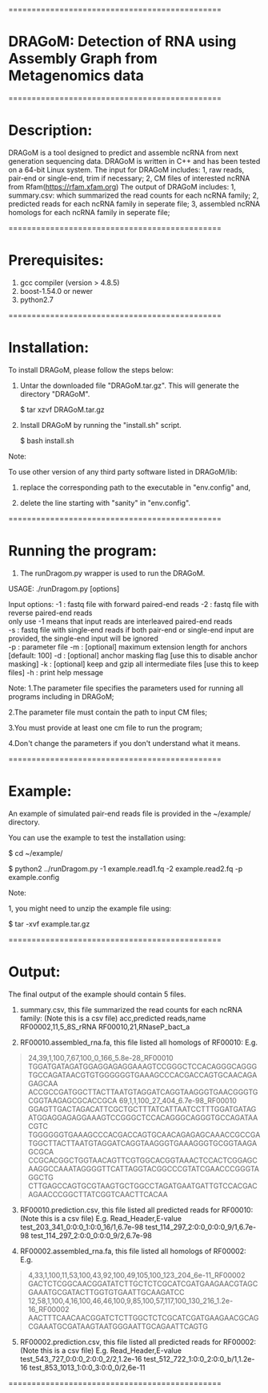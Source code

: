 ==============================================

# DRAGoM: Detection of RNA using Assembly Graph from Metagenomics data

==============================================
# Description:

DRAGoM is a tool designed to predict and assemble ncRNA from next generation sequencing data.
DRAGoM is written in C++ and has been tested on a 64-bit Linux system.
The input for DRAGoM includes:
1, raw reads, pair-end or single-end, trim if necessary;
2, CM files of interested ncRNA from Rfam(https://rfam.xfam.org)
The output of DRAGoM includes:
1, summary.csv: which summarized the read counts for each ncRNA family;
2, predicted reads for each ncRNA family in seperate file;
3, assembled ncRNA homologs for each ncRNA family in seperate file;

==============================================
# Prerequisites:

1. gcc compiler (version > 4.8.5)
2. boost-1.54.0 or newer
3. python2.7

==============================================
# Installation:

To install DRAGoM, please follow the steps below:

1. Untar the downloaded file "DRAGoM.tar.gz". This will generate the directory "DRAGoM".

    $ tar xzvf DRAGoM.tar.gz

2. Install DRAGoM by running the "install.sh" script.

    $ bash install.sh

Note:

To use other version of any third party software listed in DRAGoM/lib:

  1. replace the corresponding path to the executable in "env.config" and,
  
  2. delete the line starting with "sanity" in "env.config".

==============================================
# Running the program:

1.  The runDragom.py wrapper is used to run the DRAGoM.


USAGE: ./runDragom.py [options]


Input  options:
-1   <filename>    : fastq file with forward paired-end reads
-2   <filename>    : fastq file with reverse paired-end reads   
                   only use -1 <filename> means that input reads are interleaved paired-end reads             
-s   <filename>    : fastq file with single-end reads 
                   if both pair-end or single-end input are provided, the single-end input will be ignored               
-p   <filename>    : parameter file
-m   <int>         : [optional] maximum extension length for anchors [default: 100]
-d                 : [optional] anchor masking flag [use this to disable anchor masking]
-k                 : [optional] keep and gzip all intermediate files [use this to keep files]
-h                 : print help message



Note:
1.The parameter file specifies the parameters used for running all programs including in DRAGoM;

2.The parameter file must contain the path to input CM files;

3.You must provide at least one cm file to run the program;

4.Don't change the parameters if you don't understand what it means.


==============================================
# Example:
An example of simulated pair-end reads file is provided in the ~/example/ directory.

You can use the example to test the installation using:

  $ cd ~/example/
  
  $ python2 ../runDragom.py -1 example.read1.fq -2 example.read2.fq -p example.config


Note:

1, you might need to unzip the example file using:

  $ tar -xvf example.tar.gz

==============================================
# Output:

The final output of the example should contain 5 files.

1. summary.csv, this file summarized the read counts for each ncRNA family:
(Note this is a csv file)
acc,predicted reads,name
RF00002,11,5_8S_rRNA
RF00010,21,RNaseP_bact_a

2. RF00010.assembled_rna.fa, this file listed all homologs of RF00010:
E.g.
>24,39,1,100,7,67,100_0_166_5.8e-28_RF00010
TGGATGATAGATGGAGGAGAGGAAAGTCCGGGCTCCACAGGGCAGGGTGCCAGATAACGTGTGGGGGGTGAAAGCCCACGACCAGTGCAACAGAGAGCAA
ACCGCCGATGGCTTACTTAATGTAGGATCAGGTAAGGGTGAACGGGTGCGGTAAGAGCGCACCGCA
>69,1,1,100_27_404_6.7e-98_RF00010
GGAGTTGACTAGACATTCGCTGCTTTATCATTAATCCTTTGGATGATAGATGGAGGAGAGGAAAGTCCGGGCTCCACAGGGCAGGGTGCCAGATAACGTC
TGGGGGGTGAAAGCCCACGACCAGTGCAACAGAGAGCAAACCGCCGATGGCTTACTTAATGTAGGATCAGGTAAGGGTGAAAGGGTGCGGTAAGAGCGCA
CCGCACGGCTGGTAACAGTTCGTGGCACGGTAAACTCCACTCGGAGCAAGGCCAAATAGGGGTTCATTAGGTACGGCCCGTATCGAACCCGGGTAGGCTG
CTTGAGCCAGTGCGTAAGTGCTGGCCTAGATGAATGATTGTCCACGACAGAACCCGGCTTATCGGTCAACTTCACAA

3. RF00010.prediction.csv, this file listed all predicted reads for RF00010:
(Note this is a csv file)
E.g.
Read_Header,E-value
test_203_341_0:0:0_1:0:0_16/1,6.7e-98
test_114_297_2:0:0_0:0:0_9/1,6.7e-98
test_114_297_2:0:0_0:0:0_9/2,6.7e-98

4. RF00002.assembled_rna.fa, this file listed all homologs of RF00002:
E.g.
>4,33,1,100,11,53,100,43,92,100,49,105,100_123_204_6e-11_RF00002
GACTCTCGGCAACGGATATCTTGCTCTCGCATCGATGAAGAACGTAGCGAAATGCGATACTTGGTGTGAATTGCAAGATCC
>12,58,1,100,4,16,100,46,46,100,9,85,100,57,117,100_130_216_1.2e-16_RF00002
AACTTTCAACAACGGATCTCTTGGCTCTCGCATCGATGAAGAACGCAGCGAAATGCGATAAGTAATGGGAATTGCAGAATTCAGTG

5. RF00002.prediction.csv, this file listed all predicted reads for RF00002:
(Note this is a csv file)
E.g.
Read_Header,E-value
test_543_727_0:0:0_2:0:0_2/2,1.2e-16
test_512_722_1:0:0_2:0:0_b/1,1.2e-16
test_853_1013_1:0:0_3:0:0_0/2,6e-11

==============================================
